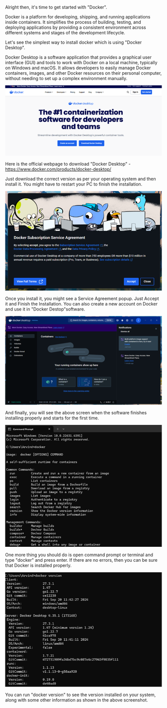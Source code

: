 Alright then, it's time to get started with "Docker".

Docker is a platform for developing, shipping, and running applications inside containers. It simplifies the process of building, testing, and deploying applications by providing a consistent environment across different systems and stages of the development lifecycle.

Let's see the simplest way to install docker which is using "Docker Desktop". 

Docker Desktop is a software application that provides a graphical user interface (GUI) and tools to work with Docker on a local machine, typically on Windows and macOS. It allows developers to easily manage Docker containers, images, and other Docker resources on their personal computer, without needing to set up a complex environment manually.

![alt text](image-3.png)

Here is the official webpage to download "Docker Desktop" - https://www.docker.com/products/docker-desktop/

Just download the correct version as per your operating system and then install it. You might have to restart your PC to finish the installation.

![alt text](image-4.png)

Once you install it, you might see a Service Agreement popup. Just Accept it and Finish the Installation. You can also create a new account on Docker and use it in "Docker Destop"software.

![alt text](image-5.png)

And finally, you will see the above screen when the software finishes installing properly and starts for the first time.

![alt text](image-6.png)

One more thing you should do is open command prompt or terminal and type "docker" and press enter. If there are no errors, then you can be sure that Docker is installed properly.

![alt text](image-7.png)

You can run "docker version" to see the version installed on your system, along with some other information as shown in the above screenshot.